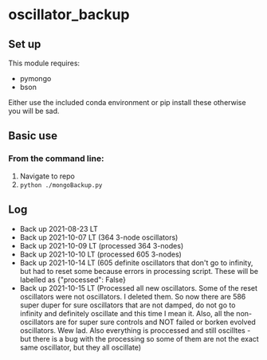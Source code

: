 # oscillator_backup

## Set up
This module requires: 
* pymongo
* bson

Either use the included conda environment or pip install these otherwise you will be sad.

## Basic use
### From the command line:

1. Navigate to repo
2. ```python ./mongoBackup.py```


## Log

* Back up 2021-08-23 LT
* Back up 2021-10-07 LT (364 3-node oscillators)
* Back up 2021-10-09 LT (processed 364 3-nodes)
* Back up 2021-10-10 LT (processed 605 3-nodes)
* Back up 2021-10-14 LT (605 definite oscillators that don't go to infinity, but had to reset some because errors in processing script. These will be labelled as {"processed": False}
* Back up 2021-10-15 LT (Processed all new oscillators. Some of the reset oscillators were not oscillators. I deleted them. So now there are 586 super duper for sure oscillators that are not damped, do not go to infinity and definitely oscillate and this time I mean it. Also, all the non-oscillators are for super sure controls and NOT failed or borken evolved oscillators. Wew lad. Also everything is proccessed and still oscilltes - but there is a bug with the processing so some of them are not the exact same oscillator, but they all oscillate)